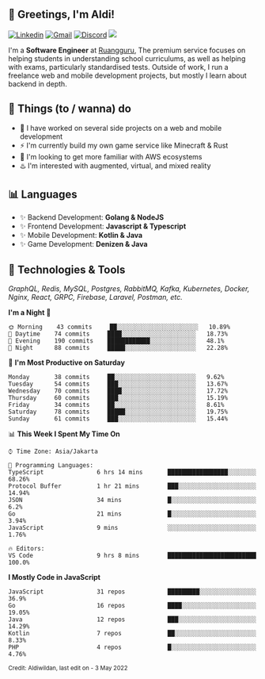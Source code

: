 <!-- Greetings -->
## 👋 Greetings, I'm Aldi!

<!-- Social Media -->
[![Linkedin](https://img.shields.io/badge/-aldiwildan-blue?style=flat&logo=Linkedin&logoColor=white)](https://www.linkedin.com/in/aldiwildan/)
[![Gmail](https://img.shields.io/badge/-aldiwild77@gmail.com-c14438?style=flat&logo=Gmail&logoColor=white)](mailto:aldiwild77@gmail.com)
[![Discord](https://img.shields.io/badge/-Chroma-5663F7?style=flat&logo=Discord&logoColor=white)](https://discord.gg/BUxraQ8)
![](https://komarev.com/ghpvc/?username=aldiwildan77&label=Visitor&color=2bbc8a)

<!-- Introduction -->
I'm a **Software Engineer** at [Ruangguru](https://ruangguru.com), The premium service focuses on helping students in understanding school curriculums, as well as helping with exams, particularly standardised tests. Outside of work, I run a freelance web and mobile development projects, but mostly I learn about backend in depth.

## 📃 Things (to / wanna) do
- 🐝 I have worked on several side projects on a web and mobile development
- ⚡ I'm currently build my own game service like Minecraft & Rust
- 🌱 I'm looking to get more familiar with AWS ecosystems
- ♨️ I'm interested with augmented, virtual, and mixed reality

## 📊 Languages
- ✨ Backend Development: **Golang & NodeJS**
- ✨ Frontend Development: **Javascript & Typescript**
- ✨ Mobile Development: **Kotlin & Java**
- ✨ Game Development: **Denizen & Java**

## 🔧 Technologies & Tools
*GraphQL, Redis, MySQL, Postgres, RabbitMQ, Kafka, Kubernetes, Docker, Nginx, React, GRPC, Firebase, Laravel, Postman, etc.*

<!--START_SECTION:waka-->
**I'm a Night 🦉** 

```text
🌞 Morning    43 commits     ██░░░░░░░░░░░░░░░░░░░░░░░   10.89% 
🌆 Daytime    74 commits     ████░░░░░░░░░░░░░░░░░░░░░   18.73% 
🌃 Evening    190 commits    ████████████░░░░░░░░░░░░░   48.1% 
🌙 Night      88 commits     █████░░░░░░░░░░░░░░░░░░░░   22.28%

```
📅 **I'm Most Productive on Saturday** 

```text
Monday       38 commits     ██░░░░░░░░░░░░░░░░░░░░░░░   9.62% 
Tuesday      54 commits     ███░░░░░░░░░░░░░░░░░░░░░░   13.67% 
Wednesday    70 commits     ████░░░░░░░░░░░░░░░░░░░░░   17.72% 
Thursday     60 commits     ███░░░░░░░░░░░░░░░░░░░░░░   15.19% 
Friday       34 commits     ██░░░░░░░░░░░░░░░░░░░░░░░   8.61% 
Saturday     78 commits     █████░░░░░░░░░░░░░░░░░░░░   19.75% 
Sunday       61 commits     ███░░░░░░░░░░░░░░░░░░░░░░   15.44%

```


📊 **This Week I Spent My Time On** 

```text
⌚︎ Time Zone: Asia/Jakarta

💬 Programming Languages: 
TypeScript               6 hrs 14 mins       █████████████████░░░░░░░░   68.26% 
Protocol Buffer          1 hr 21 mins        ███░░░░░░░░░░░░░░░░░░░░░░   14.94% 
JSON                     34 mins             █░░░░░░░░░░░░░░░░░░░░░░░░   6.2% 
Go                       21 mins             █░░░░░░░░░░░░░░░░░░░░░░░░   3.94% 
JavaScript               9 mins              ░░░░░░░░░░░░░░░░░░░░░░░░░   1.76%

🔥 Editors: 
VS Code                  9 hrs 8 mins        █████████████████████████   100.0%

```

**I Mostly Code in JavaScript** 

```text
JavaScript               31 repos            █████████░░░░░░░░░░░░░░░░   36.9% 
Go                       16 repos            ████░░░░░░░░░░░░░░░░░░░░░   19.05% 
Java                     12 repos            ███░░░░░░░░░░░░░░░░░░░░░░   14.29% 
Kotlin                   7 repos             ██░░░░░░░░░░░░░░░░░░░░░░░   8.33% 
PHP                      4 repos             █░░░░░░░░░░░░░░░░░░░░░░░░   4.76%

```



<!--END_SECTION:waka-->

<sub>Credit: Aldiwildan, last edit on - 3 May 2022</sub>
